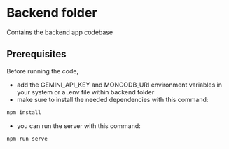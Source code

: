 # Backend folder
Contains the backend app codebase

## Prerequisites
Before running the code, 
- add the GEMINI_API_KEY and MONGODB_URI environment  variables in your system or a .env file within backend folder
- make sure to install the needed dependencies with this command:
```bash
npm install 
```
- you can run  the server with this command:
```bash
npm run serve
```